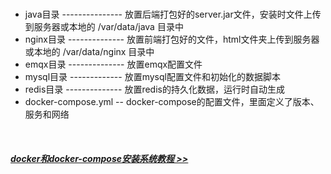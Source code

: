 <br />

- java目录 --------------- 放置后端打包好的server.jar文件，安装时文件上传到服务器或本地的 /var/data/java 目录中
- nginx目录 -------------- 放置前端打包好的文件，html文件夹上传到服务器或本地的 /var/data/nginx 目录中
- emqx目录 -------------- 放置emqx配置文件
- mysql目录 ------------- 放置mysql配置文件和初始化的数据脚本
- redis目录 -------------- 放置redis的持久化数据，运行时自动生成
- docker-compose.yml -- docker-compose的配置文件，里面定义了版本、服务和网络

<br />

##### [docker和docker-compose安装系统教程 >> ](https://wumei.live/doc/pages/docker)